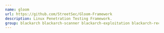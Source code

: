 ```yaml
---
name: gloom
url: https://github.com/StreetSec/Gloom-Framework
description: Linux Penetration Testing Framework.
group: blackarch blackarch-scanner blackarch-exploitation blackarch-recon blackarch-fuzzer blackarch-social
---
```

